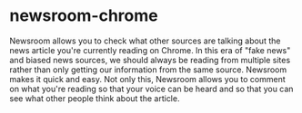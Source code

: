 # newsroom-chrome

Newsroom allows you to check what other sources are talking about the news article you're currently reading on Chrome.  In this era of "fake news" and biased news sources, we should always be reading from multiple sites rather than only getting our information from the same source.  Newsroom makes it quick and easy.  Not only this, Newsroom allows you to comment on what you're reading so that your voice can be heard and so that you can see what other people think about the article.
